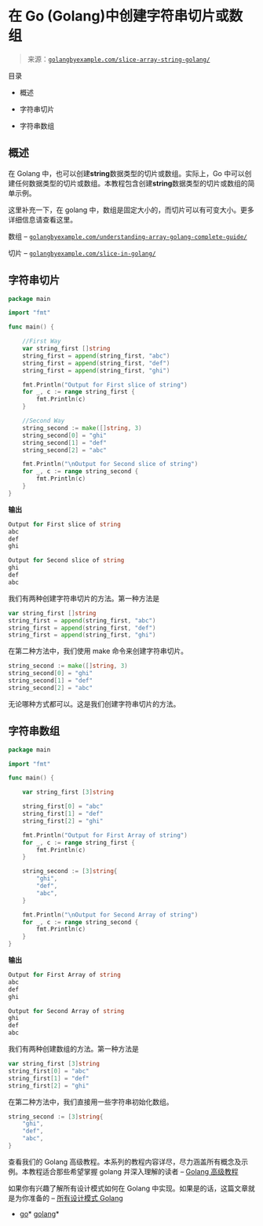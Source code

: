 <!--yml

分类：未分类

日期：2024-10-13 06:40:16

-->

# 在 Go (Golang)中创建字符串切片或数组

> 来源：[`golangbyexample.com/slice-array-string-golang/`](https://golangbyexample.com/slice-array-string-golang/)

目录

+   概述

+   字符串切片

+   字符串数组

## **概述**

在 Golang 中，也可以创建**string**数据类型的切片或数组。实际上，Go 中可以创建任何数据类型的切片或数组。本教程包含创建**string**数据类型的切片或数组的简单示例。

这里补充一下，在 golang 中，数组是固定大小的，而切片可以有可变大小。更多详细信息请查看这里。

数组 – [`golangbyexample.com/understanding-array-golang-complete-guide/`](https://golangbyexample.com/understanding-array-golang-complete-guide/)

切片 – [`golangbyexample.com/slice-in-golang/`](https://golangbyexample.com/slice-in-golang/)

## **字符串切片**

```go
package main

import "fmt"

func main() {

	//First Way
	var string_first []string
	string_first = append(string_first, "abc")
	string_first = append(string_first, "def")
	string_first = append(string_first, "ghi")

	fmt.Println("Output for First slice of string")
	for _, c := range string_first {
		fmt.Println(c)
	}

	//Second Way
	string_second := make([]string, 3)
	string_second[0] = "ghi"
	string_second[1] = "def"
	string_second[2] = "abc"

	fmt.Println("\nOutput for Second slice of string")
	for _, c := range string_second {
		fmt.Println(c)
	}
}
```

**输出**

```go
Output for First slice of string
abc
def
ghi

Output for Second slice of string
ghi
def
abc
```

我们有两种创建字符串切片的方法。第一种方法是

```go
var string_first []string
string_first = append(string_first, "abc")
string_first = append(string_first, "def")
string_first = append(string_first, "ghi")
```

在第二种方法中，我们使用 make 命令来创建字符串切片。

```go
string_second := make([]string, 3)
string_second[0] = "ghi"
string_second[1] = "def"
string_second[2] = "abc"
```

无论哪种方式都可以。这是我们创建字符串切片的方法。

## **字符串数组**

```go
package main

import "fmt"

func main() {

	var string_first [3]string

	string_first[0] = "abc"
	string_first[1] = "def"
	string_first[2] = "ghi"

	fmt.Println("Output for First Array of string")
	for _, c := range string_first {
		fmt.Println(c)
	}

	string_second := [3]string{
		"ghi",
		"def",
		"abc",
	}

	fmt.Println("\nOutput for Second Array of string")
	for _, c := range string_second {
		fmt.Println(c)
	}
}
```

**输出**

```go
Output for First Array of string
abc
def
ghi

Output for Second Array of string
ghi
def
abc
```

我们有两种创建数组的方法。第一种方法是

```go
var string_first [3]string
string_first[0] = "abc"
string_first[1] = "def"
string_first[2] = "ghi"
```

在第二种方法中，我们直接用一些字符串初始化数组。

```go
string_second := [3]string{
	"ghi",
	"def",
	"abc",
}
```

查看我们的 Golang 高级教程。本系列的教程内容详尽，尽力涵盖所有概念及示例。本教程适合那些希望掌握 golang 并深入理解的读者 – [Golang 高级教程](https://golangbyexample.com/golang-comprehensive-tutorial/)

如果你有兴趣了解所有设计模式如何在 Golang 中实现。如果是的话，这篇文章就是为你准备的 – [所有设计模式 Golang](https://golangbyexample.com/all-design-patterns-golang/)

+   [go](https://golangbyexample.com/tag/go/)*   [golang](https://golangbyexample.com/tag/golang/)*

